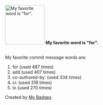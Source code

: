 <img src="https://my-badges.github.io/my-badges/favorite-word.png" alt="My favorite word is &quot;for&quot;." title="My favorite word is &quot;for&quot;." width="128">
<strong>My favorite word is &quot;for&quot;.</strong>
<br><br>

My favorite commit message words are:

1. for (used 487 times)
2. add (used 407 times)
3. co-authored-by: (used 334 times)
4. ci: (used 318 times)
5. to (used 270 times)


Created by <a href="https://github.com/my-badges/my-badges">My Badges</a>